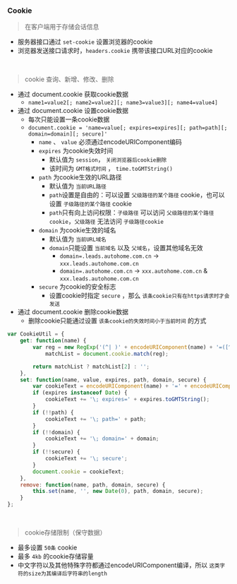 ### Cookie

> 在客户端用于存储会话信息
- 服务器接口通过 `set-cookie` 设置浏览器的cookie
- 浏览器发送接口请求时，`headers.cookie` 携带该接口URL对应的cookie

<br>

> cookie 查询、新增、修改、删除
- 通过 document.cookie 获取cookie数据
	- `name1=value2[; name2=value2][; name3=value3][; name4=value4]`
- 通过 document.cookie 设置cookie数据
	- 每次只能设置一条cookie数据
	- `document.cookie = 'name=value[; expires=expires][; path=path][; domain=domain][; secure]'`
		- `name` 、 `value` 必须通过encodeURIComponent编码
		- `expires` 为cookie失效时间
			- 默认值为 `session`， `关闭浏览器后cookie删除`
			- 该时间为 `GMT格式时间` ， `time.toGMTString()`
		- `path` 为cookie生效的URL路径
			- 默认值为 `当前URL路径`
			- `path`设置是自由的：可以设置 `父级路径的某个路径` cookie，也可以设置 `子级路径的某个路径` cookie
			- `path`只有向上访问权限：`子级路径` 可以访问 `父级路径的某个路径cookie`，`父级路径` 无法访问 `子级路径cookie`
		- `domain` 为cookie生效的域名
			- 默认值为 `当前URL域名`
			- `domain`只能设置 `当前域名` 以及 `父域名`，设置其他域名无效
				- `domain=.leads.autohome.com.cn` -> `xxx.leads.autohome.com.cn`
				- `domain=.autohome.com.cn` -> `xxx.autohome.com.cn` & `xxx.leads.autohome.com.cn`
		- `secure` 为cookie的安全标志
			- 设置cookie时指定 `secure` ，那么 `该条cookie只有在https请求时才会发送`
- 通过 document.cookie 删除cookie数据
	- 删除cookie只能通过设置 `该条cookie的失效时间小于当前时间` 的方式
```javascript
var CookieUtil = {
	get: function(name) {
		var reg = new RegExp('(^| )' + encodeURIComponent(name) + '=([^;\s]*)'),
			matchList = document.cookie.match(reg);

		return matchList ? matchList[2] : '';
	},
	set: function(name, value, expires, path, domain, secure) {
		var cookieText = encodeURIComponent(name) + '=' + encodeURIComponent(value);
		if (expires instanceof Date) {
			cookieText += '\; expires=' + expires.toGMTString();
		}
		if (!!path) {
			cookieText += '\; path=' + path;
		}
		if (!!domain) {
			cookieText += '\; domain=' + domain;
		}
		if (!!secure) {
			cookieText += '\; secure';
		}
		document.cookie = cookieText;
	},
	remove: function(name, path, domain, secure) {
		this.set(name, '', new Date(0), path, domain, secure);
	}
};
```

<br>

> cookie存储限制（保守数据）
- 最多设置 `50条` cookie
- 最多 `4kb` 的cookie存储容量
- 中文字符以及其他特殊字符都通过encodeURIComponent编译，所以 `这类字符的size为其编译后字符串的length`
